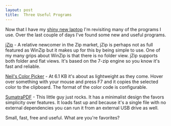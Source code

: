 ```yaml
---
layout: post
title:  Three Useful Programs
---
```

Now that I have my [shiny new laptop](/blog/post/2007/09/25/new-notebook-new-operating-system) I'm revisiting many of the programs I use. Over the last couple of days I've found some new and useful programs.

[jZip](http://www.jzip.com/) - A relative newcomer in the Zip market, jZip is perhaps not as full featured as WinZip but it makes up for this by being simple to use. One of my many grips about WinZip is that there is no folder view. jZip supports both folder and flat views. It's based on the 7-zip engine so you know it's fast and reliable.

[Neil's Color Picker](http://notstatic.com/archives/96) - At 6.1 KB it's about as lightweight as they come. Hover over something with your mouse and press F7 and it copies the selected color to the clipboard. The format of the color code is configurable.

[SumatraPDF](http://blog.kowalczyk.info/software/sumatrapdf/) - This little guy just rocks. It has a minimalist design the favors simplicity over features. It loads fast up and because it's a single file with no external dependencies you can run it from an external USB drive as well.

Small, fast, free and useful. What are you're favorites?
